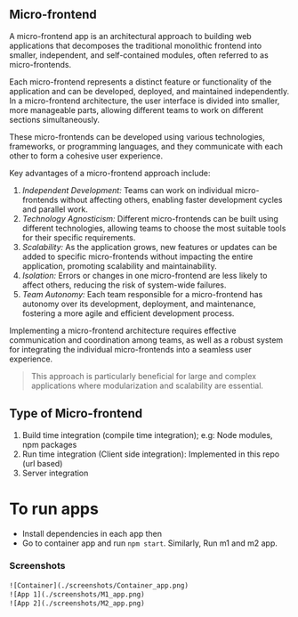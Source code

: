 ## Micro-frontend
 A micro-frontend app is an architectural approach to building web applications that decomposes the traditional monolithic frontend into smaller, independent, and self-contained modules, often referred to as micro-frontends. 

Each micro-frontend represents a distinct feature or functionality of the application and can be developed, deployed, and maintained independently. In a micro-frontend architecture, the user interface is divided into smaller, more manageable parts, allowing different teams to work on different sections simultaneously. 

These micro-frontends can be developed using various technologies, frameworks, or programming languages, and they communicate with each other to form a cohesive user experience. 

Key advantages of a micro-frontend approach include:

1. *Independent Development:* Teams can work on individual micro-frontends without affecting others, enabling faster development cycles and parallel work. 
2. *Technology Agnosticism:* Different micro-frontends can be built using different technologies, allowing teams to choose the most suitable tools for their specific requirements. 
3. *Scalability:* As the application grows, new features or updates can be added to specific micro-frontends without impacting the entire application, promoting scalability and maintainability. 
4. *Isolation:* Errors or changes in one micro-frontend are less likely to affect others, reducing the risk of system-wide failures. 
5. *Team Autonomy:* Each team responsible for a micro-frontend has autonomy over its development, deployment, and maintenance, fostering a more agile and efficient development process.

 Implementing a micro-frontend architecture requires effective communication and coordination among teams, as well as a robust system for integrating the individual micro-frontends into a seamless user experience. 

> This approach is particularly beneficial for large and complex applications where modularization and scalability are essential.

## Type of Micro-frontend

1.	Build time integration (compile time integration); e.g: Node modules, npm packages
2.	Run time integration (Client side integration): Implemented in this repo (url based)
3.	Server integration

  

# To run apps

- Install dependencies in each app then
- Go to container app and run `npm start`. Similarly, Run m1 and m2 app.


 ### Screenshots

    ![Container](./screenshots/Container_app.png)
    ![App 1](./screenshots/M1_app.png)
    ![App 2](./screenshots/M2_app.png)
